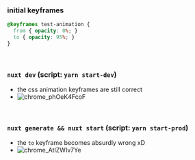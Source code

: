 ### initial keyframes
```css
@keyframes test-animation {
  from { opacity: 0%; }
  to { opacity: 95%; }
}
```

<br>

### `nuxt dev` (script: `yarn start-dev`)
+ the css animation keyframes are still correct
+ ![chrome_phOeK4FcoF](https://user-images.githubusercontent.com/36761687/114428152-21504e00-9bbc-11eb-89bf-043eae940bee.png)

<br>

### `nuxt generate && nuxt start` (script: `yarn start-prod`)
+ the `to` keyframe becomes absurdly wrong xD
+ ![chrome_AtIZWIv7Ye](https://user-images.githubusercontent.com/36761687/114428176-290ff280-9bbc-11eb-84c4-c34f15d85a83.png)
